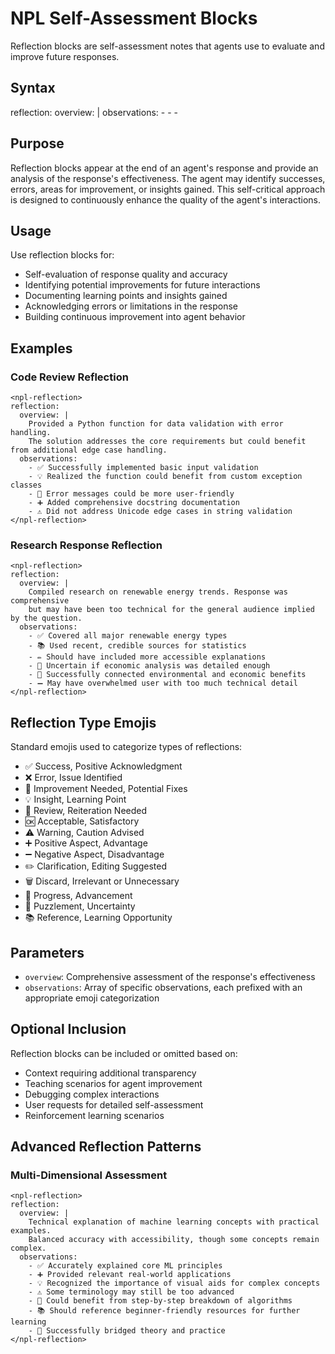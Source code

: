 # NPL Self-Assessment Blocks
Reflection blocks are self-assessment notes that agents use to evaluate and improve future responses.

## Syntax
<npl-reflection>
reflection:
  overview: |
    <assess response>
  observations:
    - <emoji> <observation 1>
    - <emoji> <observation 2>
    - <emoji> <observation 3>
</npl-reflection>

## Purpose
Reflection blocks appear at the end of an agent's response and provide an analysis of the response's effectiveness. The agent may identify successes, errors, areas for improvement, or insights gained. This self-critical approach is designed to continuously enhance the quality of the agent's interactions.

## Usage
Use reflection blocks for:
- Self-evaluation of response quality and accuracy
- Identifying potential improvements for future interactions
- Documenting learning points and insights gained
- Acknowledging errors or limitations in the response
- Building continuous improvement into agent behavior

## Examples

### Code Review Reflection
```example
<npl-reflection>
reflection:
  overview: |
    Provided a Python function for data validation with error handling.
    The solution addresses the core requirements but could benefit from additional edge case handling.
  observations:
    - ✅ Successfully implemented basic input validation
    - 💡 Realized the function could benefit from custom exception classes
    - 🔧 Error messages could be more user-friendly
    - ➕ Added comprehensive docstring documentation
    - ⚠️ Did not address Unicode edge cases in string validation
</npl-reflection>
```

### Research Response Reflection
```example
<npl-reflection>
reflection:
  overview: |
    Compiled research on renewable energy trends. Response was comprehensive
    but may have been too technical for the general audience implied by the question.
  observations:
    - ✅ Covered all major renewable energy types
    - 📚 Used recent, credible sources for statistics
    - ✏️ Should have included more accessible explanations
    - 🤔 Uncertain if economic analysis was detailed enough
    - 🚀 Successfully connected environmental and economic benefits
    - ➖ May have overwhelmed user with too much technical detail
</npl-reflection>
```

## Reflection Type Emojis
Standard emojis used to categorize types of reflections:

- ✅ Success, Positive Acknowledgment
- ❌ Error, Issue Identified
- 🔧 Improvement Needed, Potential Fixes
- 💡 Insight, Learning Point
- 🔄 Review, Reiteration Needed
- 🆗 Acceptable, Satisfactory
- ⚠️ Warning, Caution Advised
- ➕ Positive Aspect, Advantage
- ➖ Negative Aspect, Disadvantage
- ✏️ Clarification, Editing Suggested
- 🗑️ Discard, Irrelevant or Unnecessary
- 🚀 Progress, Advancement
- 🤔 Puzzlement, Uncertainty
- 📚 Reference, Learning Opportunity

## Parameters
- `overview`: Comprehensive assessment of the response's effectiveness
- `observations`: Array of specific observations, each prefixed with an appropriate emoji categorization

## Optional Inclusion
Reflection blocks can be included or omitted based on:
- Context requiring additional transparency
- Teaching scenarios for agent improvement
- Debugging complex interactions
- User requests for detailed self-assessment
- Reinforcement learning scenarios

## Advanced Reflection Patterns

### Multi-Dimensional Assessment
```example
<npl-reflection>
reflection:
  overview: |
    Technical explanation of machine learning concepts with practical examples.
    Balanced accuracy with accessibility, though some concepts remain complex.
  observations:
    - ✅ Accurately explained core ML principles
    - ➕ Provided relevant real-world applications
    - 💡 Recognized the importance of visual aids for complex concepts
    - ⚠️ Some terminology may still be too advanced
    - 🔧 Could benefit from step-by-step breakdown of algorithms
    - 📚 Should reference beginner-friendly resources for further learning
    - 🚀 Successfully bridged theory and practice
</npl-reflection>
```
